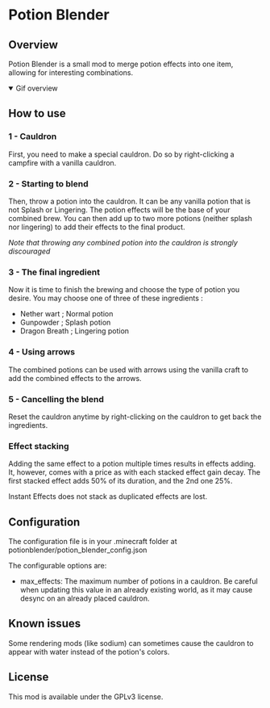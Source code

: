 # Potion Blender

## Overview
Potion Blender is a small mod to merge potion effects into one item, allowing for interesting combinations.

<details open>
<summary>Gif overview</summary>
<img src="https://github.com/motivational-dragon/Potion-Blender/blob/b889de864c5940b860df42366c82e25ca3d16908/img/potion_craft.gif"  alt=""/>
</details>

## How to use

### 1 - Cauldron

First, you need to make a special cauldron. Do so by right-clicking a campfire with a vanilla cauldron.

### 2 - Starting to blend

Then, throw a potion into the cauldron. It can be any vanilla potion that is not Splash or Lingering. The potion effects will be the base of your combined brew. You can then add up to two more potions (neither splash nor lingering) to add their effects to the final product.

*Note that throwing any combined potion into the cauldron is strongly discouraged*

### 3 - The final ingredient

Now it is time to finish the brewing and choose the type of potion you desire. You may choose one of three of these ingredients :

-  Nether wart ; Normal potion
-  Gunpowder ; Splash potion
-  Dragon Breath ; Lingering potion


### 4 - Using arrows

The combined potions can be used with arrows using the vanilla craft to add the combined effects to the arrows.

### 5 - Cancelling the blend

Reset the cauldron anytime by right-clicking on the cauldron to get back the ingredients.

### Effect stacking
Adding the same effect to a potion multiple times results in effects adding. It, however, comes with a price as with each stacked effect gain decay. The first stacked effect adds 50% of its duration, and the 2nd one 25%.

Instant Effects does not stack as duplicated effects are lost.

## Configuration
The configuration file is in your .minecraft folder at potionblender/potion_blender_config.json

The configurable options are:

- max_effects: The maximum number of potions in a cauldron. Be careful when updating this value in an already existing world, as it may cause desync on an already placed cauldron.


## Known issues
Some rendering mods (like sodium) can sometimes cause the cauldron to appear with water instead of the potion's colors.
## License
This mod is available under the GPLv3 license.
